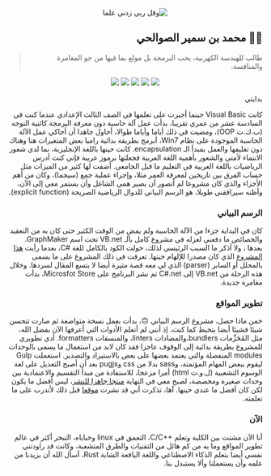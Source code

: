 <div dir=rtl>


<div align=center>

![وقل ربي زدني علما](https://user-images.githubusercontent.com/42011920/113520880-3e6e9680-9596-11eb-9351-00d718c26fdc.png)

</div>


##  👨‍💻 محمد بن سمير الصوالحي

> طالب للهندسة الكهربية، يحب البرمجة بل مولع بما فيها من جو المغامرة والمنافسة.

<div align=center>

[![](https://img.shields.io/badge/Codeforces-445f9d?style=for-the-badge&logo=Codeforces&logoColor=white)](https://codeforces.com/profile/MuhammadSawalhy)
[![](https://img.shields.io/badge/LinkedIn-0077B5?style=for-the-badge&logo=linkedin&logoColor=white)](https://linkedin.com/in/Muhammadsawalhy/)
[![](https://img.shields.io/badge/Twitter-1DA1F2?style=for-the-badge&logo=twitter&logoColor=white)](https://twitter.com/muhammad2052001)
[![](https://img.shields.io/badge/Telegram-2CA5E0?style=for-the-badge&logo=telegram&logoColor=white)](https://t.me/muhammad2052001)
[![](https://img.shields.io/badge/Gmail-D14836?style=for-the-badge&logo=gmail&logoColor=white)](mailto:MuhammadSawalhy@gmail.com)

</div

### بدايتي

كانت Visual Basic حينما أجبرت على تعلمها في الصف الثالث الإعدادي عندما كنت في السادسة عشر من عمري تقريبا، بدأت عمل آلة حاسبة دون معرفة البرمجة كائنية التوجه (ب.ك.ت OOP)، ومضيت في ذلك أياما وأياما طوالا، أحاول جاهدا أن أحاكي عمل الآلة الحاسبة الموجودة على نظام Win7، أبرمج بطريقة بدائية راميا بعض المتغيرات هنا وهناك دون تغليفها والعمل بمبدأ الـ encapsulation. كانت حينها باللغة الإنجليزية، نما لدي شعور الانتماء لأمتي والشعور بأهمية اللغة العربية فجعلتها برموز عربية فإني كنت أدرس الرياضيات باللغة العربية في التعليم ما قبل الجامعي. أضفت لها كثير من الميزات مثل حساب الفرق بين تاريخين لمعرفة العمر مثلا، وإجراء عملية جمع (سيجما)، وكان من أهم الأجزاء والذي كان مشروعا لم أتصور أن يصير همي الشاغل وأن يستمر معي إلى الآن، وأظنه سيرافقني طويلا، هو الرسم البياني للدوال الرياضية الصريحة (explicit function).

### الرسم البياني

كان في البداية جزءا من الآلة الحاسبة ولم يمضِ من الوقت الكثير حتى كان به من التعقيد والخصائص ما دفعني لعزله في مشروع كامل بالـ VB.net تحت اسم GraphMaker. بعدها ، ولا أذكر ما السبب الرئيسي لذلك، حولت الكود بالكامل للغة <span dir=ltr>C#</span>، بعدما رأيت [هذا المشروع](https://www.codeproject.com/Articles/1191440/Graphing-Calculator-in-Csharp-with-LES) الذي كان مصدرا للإلهام حينها. تعرفت في ذلك المشروع على ما يسمى بالمحلل أو السابر (parser) الذي لي معه قصة مثيرة أيضا لا يتسع المقال لسردها. وخلال هذه الرحلة من VB.net إلى C#.net ثم نشر البرنامج على Microsfot Store، بدأت مغامرة جديدة.

### تطوير المواقع

خمن ماذا حصل، مشروع الرسم البياني 🙃، بدأت بعمل نسخة متواضعة ثم صارت تتحسن شيئا فشيئا أيضا بتخبط كما كنت، إذ أنني لم أتعلم الأدوات التي أعرفها الآن بفضل الله، مثل المُحَزِّمات bundlers،والمضادات linters، والمنسقات formatters. أدي تطويري للمشروع بطريقة بدائية إلى الوقوف عاجزا فقد كان لابد من استعمال ما يسمى بالوحدات modules المنفصلة والتي يعتمد بعضها على بعض بالاستيراد والتصدير. استعملت Gulp ليقوم ببعض المهام المؤتمتة، وsass بدلا من css وpugjs بعد أن أصبح التعديل على لغة الوسوم التشعبية (ل.و.ت html) أمرا مزعجا، للاستفادة من مبدأ التقسيم والاعتمادية بين وحدات صغيرة ومخصصة، لصبح معي في النهاية [منتجا جاهزا للنشر](https://plotto.netlify.app/)، ليس أفضل ما يكون لكن كان أفضل ما عندي حينها. آها، تذكرت أني قد نشرت [موقعا](https://graphmaker.netlify.app/) قبل ذلك لأتدرب على ما تعلمته.

### الآن

أنا الآن مشتت بين الكلية وتعلم <span dir=ltr>C/C++</span>، التعمق في linux وخباياه، التبحر أكثر في عالم تطوير المواقع وما به من كم هائل من التقنيات والطرق المتشعبة، وكانت قد راودتني نفسي أيضا بتعلم الذكاء الاصطناعي واللغة اليافعة الشابة Rust، أسأل الله أن يزيدنا من علمه وأن يستعملنا وألا يستبدل بنا.

<div dir=ltr>

